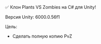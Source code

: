✅ Клон Plants VS Zombies на С# для Unity!

Версия Unity: 6000.0.56f1

Цель:
- Сделать полную копию PvZ
